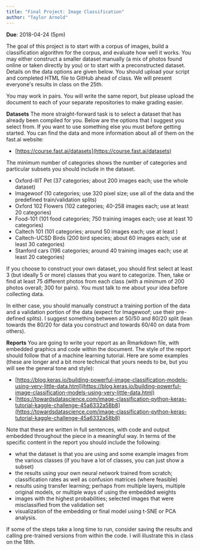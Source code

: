 ```yaml
---
title: "Final Project: Image Classification"
author: "Taylor Arnold"
---
```


**Due**: 2018-04-24 (5pm)

The goal of this project is to start with a corpus of images, build a
classification algorithm for the corpus, and evaluate how well it works.
You may either construct a smaller dataset manually (a mix of photos found
online or taken directly by you) or to start with a preconstructed dataset.
Details on the data options are given below. You should upload your script and
completed HTML file to GitHub ahead of class. We will present everyone's
results in class on the 25th.

You may work in pairs. You will write the same report, but please upload the
document to each of your separate repositories to make grading easier.

**Datasets** The more straight-forward task is to select a dataset that has
already been compiled for you. Below are the options that I suggest you
select from. If you want to use something else you must before getting started.
You can find the data and more information about all of them on
the fast.ai website:

- [https://course.fast.ai/datasets](https://course.fast.ai/datasets)

The minimum number of categories shows the number of categories
and particular subsets you should include in the dataset.

- Oxford-IIIT Pet (37 categories; about 200 images each; use the whole dataset)
- Imagewoof (10 categories; use 320 pixel size; use all of the data and the predefined train/validation splits)
- Oxford 102 Flowers (102 categories; 40-258 images each; use at least 20 categories)
- Food-101 (101 food categories; 750 training images each; use at least 10 categories)
- Caltech 101 (101 categories; around 50 images each; use at least )
- Caltech-UCSD Birds (200 bird species; about 60 images each; use at least 30 categories)
- Stanford cars (196 categories; around 40 training images each; use at least 20 categories)

If you choose to construct your own dataset, you should first select at least
3 (but ideally 5 or more) classes that you want to categorize. Then, take or
find at least 75 different photos from each class (with a minimum of 200 photos
overall; 300 for pairs). You must talk to me about your idea before
collecting data.

In either case, you should manually construct a training portion of the data
and a validation portion of the data (expect for Imagewoof; use their pre-defined
splits). I suggest something between at 50/50 and 80/20 split (lean towards the
80/20 for data you construct and towards 60/40 on data from others).

**Reports** You are going to write your report as an Rmarkdown file, with
embedded graphics and code within the document. The style of the report should
follow that of a machine learning tutorial. Here are some examples (these are
longer and a bit more technical that yours needs to be, but you will see the
general tone and style):

- [https://blog.keras.io/building-powerful-image-classification-models-using-very-little-data.html](https://blog.keras.io/building-powerful-image-classification-models-using-very-little-data.html)
- [https://towardsdatascience.com/image-classification-python-keras-tutorial-kaggle-challenge-45a6332a58b8](https://towardsdatascience.com/image-classification-python-keras-tutorial-kaggle-challenge-45a6332a58b8)

Note that these are written in full sentences, with code and output embedded
throughout the piece in a meaningful way. In terms of the specific content in
the report you should include the following:

- what the dataset is that you are using and some example images from the
various classes (if you have a lot of classes, you can just show a subset)
- the results using your own neural network trained from scratch; classification
rates as well as confusion matrices (where feasible)
- results using transfer learning; perhaps from multiple layers, multiple
original models, or multiple ways of using the embedded weights
- images with the highest probabilities; selected images that were
misclassified from the validation set
- visualization of the embedding or final model using t-SNE or PCA analysis.

If some of the steps take a long time to run, consider saving the results and
calling pre-trained versions from within the code. I will illustrate this in
class on the 18th.
